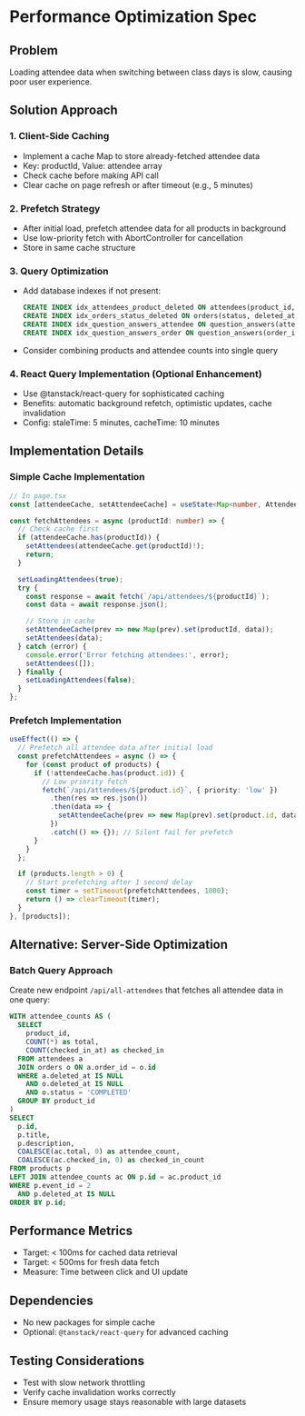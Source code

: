 # Performance Optimization Spec

## Problem
Loading attendee data when switching between class days is slow, causing poor user experience.

## Solution Approach

### 1. Client-Side Caching
- Implement a cache Map to store already-fetched attendee data
- Key: productId, Value: attendee array
- Check cache before making API call
- Clear cache on page refresh or after timeout (e.g., 5 minutes)

### 2. Prefetch Strategy
- After initial load, prefetch attendee data for all products in background
- Use low-priority fetch with AbortController for cancellation
- Store in same cache structure

### 3. Query Optimization
- Add database indexes if not present:
  ```sql
  CREATE INDEX idx_attendees_product_deleted ON attendees(product_id, deleted_at);
  CREATE INDEX idx_orders_status_deleted ON orders(status, deleted_at);
  CREATE INDEX idx_question_answers_attendee ON question_answers(attendee_id, question_id, deleted_at);
  CREATE INDEX idx_question_answers_order ON question_answers(order_id, question_id, deleted_at);
  ```
- Consider combining products and attendee counts into single query

### 4. React Query Implementation (Optional Enhancement)
- Use @tanstack/react-query for sophisticated caching
- Benefits: automatic background refetch, optimistic updates, cache invalidation
- Config: staleTime: 5 minutes, cacheTime: 10 minutes

## Implementation Details

### Simple Cache Implementation
```typescript
// In page.tsx
const [attendeeCache, setAttendeeCache] = useState<Map<number, Attendee[]>>(new Map());

const fetchAttendees = async (productId: number) => {
  // Check cache first
  if (attendeeCache.has(productId)) {
    setAttendees(attendeeCache.get(productId)!);
    return;
  }

  setLoadingAttendees(true);
  try {
    const response = await fetch(`/api/attendees/${productId}`);
    const data = await response.json();

    // Store in cache
    setAttendeeCache(prev => new Map(prev).set(productId, data));
    setAttendees(data);
  } catch (error) {
    console.error('Error fetching attendees:', error);
    setAttendees([]);
  } finally {
    setLoadingAttendees(false);
  }
};
```

### Prefetch Implementation
```typescript
useEffect(() => {
  // Prefetch all attendee data after initial load
  const prefetchAttendees = async () => {
    for (const product of products) {
      if (!attendeeCache.has(product.id)) {
        // Low priority fetch
        fetch(`/api/attendees/${product.id}`, { priority: 'low' })
          .then(res => res.json())
          .then(data => {
            setAttendeeCache(prev => new Map(prev).set(product.id, data));
          })
          .catch(() => {}); // Silent fail for prefetch
      }
    }
  };

  if (products.length > 0) {
    // Start prefetching after 1 second delay
    const timer = setTimeout(prefetchAttendees, 1000);
    return () => clearTimeout(timer);
  }
}, [products]);
```

## Alternative: Server-Side Optimization

### Batch Query Approach
Create new endpoint `/api/all-attendees` that fetches all attendee data in one query:

```sql
WITH attendee_counts AS (
  SELECT
    product_id,
    COUNT(*) as total,
    COUNT(checked_in_at) as checked_in
  FROM attendees a
  JOIN orders o ON a.order_id = o.id
  WHERE a.deleted_at IS NULL
    AND o.deleted_at IS NULL
    AND o.status = 'COMPLETED'
  GROUP BY product_id
)
SELECT
  p.id,
  p.title,
  p.description,
  COALESCE(ac.total, 0) as attendee_count,
  COALESCE(ac.checked_in, 0) as checked_in_count
FROM products p
LEFT JOIN attendee_counts ac ON p.id = ac.product_id
WHERE p.event_id = 2
  AND p.deleted_at IS NULL
ORDER BY p.id;
```

## Performance Metrics
- Target: < 100ms for cached data retrieval
- Target: < 500ms for fresh data fetch
- Measure: Time between click and UI update

## Dependencies
- No new packages for simple cache
- Optional: `@tanstack/react-query` for advanced caching

## Testing Considerations
- Test with slow network throttling
- Verify cache invalidation works correctly
- Ensure memory usage stays reasonable with large datasets